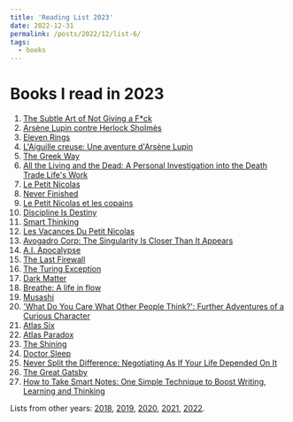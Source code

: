 ```yaml
---
title: 'Reading List 2023'
date: 2022-12-31
permalink: /posts/2022/12/list-6/
tags:
  - books
---
```


Books I read in 2023
======

1. [The Subtle Art of Not Giving a F*ck][1]
2. [Arsène Lupin contre Herlock Sholmès][2]
3. [Eleven Rings][3]
4. [L'Aiguille creuse: Une aventure d'Arsène Lupin][4]
5. [The Greek Way][5]
6. [All the Living and the Dead: A Personal Investigation into the Death Trade Life's Work][6]
7. [Le Petit Nicolas][7]
8. [Never Finished][8]
9. [Le Petit Nicolas et les copains][9]
10. [Discipline Is Destiny][10]
11. [Smart Thinking][11]
12. [Les Vacances Du Petit Nicolas][12]
13. [Avogadro Corp: The Singularity Is Closer Than It Appears][13]
14. [A.I. Apocalypse][14]
15. [The Last Firewall][15]
16. [The Turing Exception][16]
17. [Dark Matter][17]
18. [Breathe: A life in flow][18]
19. [Musashi][19]
20. ['What Do You Care What Other People Think?': Further Adventures of a Curious Character][20]
21. [Atlas Six][21]
22. [Atlas Paradox][22]
23. [The Shining][23]
24. [Doctor Sleep][24]
25. [Never Split the Difference: Negotiating As If Your Life Depended On It][25]
26. [The Great Gatsby][26]
27. [How to Take Smart Notes: One Simple Technique to Boost Writing, Learning and Thinking][27]

Lists from other years: [2018][list1], [2019][list2], [2020][list3], [2021][list4], [2022][list5].

[1]:https://www.amazon.fr/Subtle-Art-Not-Giving-Counterintuitive/dp/0062457713
[2]:https://www.amazon.fr/Ars%C3%A8ne-contre-Herlock-Sholmes-Policiers-ebook/dp/B005SI8U1A/ref=tmm_kin_swatch_0?_encoding=UTF8&qid=1675111238&sr=8-1
[3]:https://www.amazon.fr/Eleven-Rings-Phil-Jackson-ebook/dp/B00O30HH5Y/ref=tmm_kin_swatch_0?_encoding=UTF8&qid=1675111302&sr=8-1
[4]:https://www.amazon.fr/LAiguille-creuse-aventure-dArs%C3%A8ne-Lupin/dp/B09Z4JKQXC/ref=sr_1_1?__mk_fr_FR=%C3%85M%C3%85%C5%BD%C3%95%C3%91&crid=WHKLNHC813NZ&keywords=lupin+l%27aguille&qid=1677347000&sprefix=lupin+l%27aguille%2Caps%2C76&sr=8-1
[5]:https://www.amazon.fr/gp/product/B004AE34PU/ref=ppx_yo_dt_b_d_asin_title_o06?ie=UTF8&psc=1
[6]:https://www.amazon.fr/gp/product/B09K21LH4V/ref=ppx_yo_dt_b_d_asin_title_o07?ie=UTF8&psc=1
[7]:https://www.amazon.fr/Petit-Nicolas-Ren%C3%A9-Goscinny-ebook/dp/B00CZ8IHBE/ref=sr_1_2?__mk_fr_FR=%C3%85M%C3%85%C5%BD%C3%95%C3%91&crid=2JMNH25QXQ3LH&keywords=le+petit+nicolas&qid=1682882428&sprefix=le+petit+nicolas%2Caps%2C106&sr=8-2
[8]:https://www.amazon.fr/Never-Finished-Unshackle-Within-English-ebook/dp/B0BJMN7RMV/ref=sr_1_1?__mk_fr_FR=%C3%85M%C3%85%C5%BD%C3%95%C3%91&crid=11SE99A8OZR1U&keywords=never+finished&qid=1682882484&sprefix=never+finished%2Caps%2C87&sr=8-1
[9]:https://www.amazon.fr/Petit-Nicolas-copains-Ren%C3%A9-Goscinny-ebook/dp/B00R4W35NQ/ref=sr_1_2?__mk_fr_FR=%C3%85M%C3%85%C5%BD%C3%95%C3%91&crid=2YV6FQ8UYNJKP&keywords=le+petit+nicolas+e+les+copains&qid=1682882517&sprefix=le+petit+nicolas+e+les+copains%2Caps%2C124&sr=8-2
[10]:https://www.amazon.fr/Discipline-Destiny-Power-Self-Control-English-ebook/dp/B09PWRRCC7/ref=sr_1_1?__mk_fr_FR=%C3%85M%C3%85%C5%BD%C3%95%C3%91&crid=255EN8PEAMZTA&keywords=discipline+is+destiny&qid=1682882569&sprefix=discipline+is+destiny%2Caps%2C91&sr=8-1
[11]:https://www.amazon.fr/gp/product/B0068PHXV0/ref=ppx_yo_dt_b_d_asin_title_o00?ie=UTF8&psc=1
[12]:https://www.amazon.fr/gp/product/B00CYLLB10/ref=ppx_yo_dt_b_d_asin_title_o09?ie=UTF8&psc=1
[13]:https://www.amazon.fr/gp/product/B006ACIMQQ/ref=ppx_yo_dt_b_d_asin_title_o01?ie=UTF8&psc=1
[14]:https://www.amazon.fr/gp/product/B007FZVI2M/ref=ppx_yo_dt_b_d_asin_title_o09?ie=UTF8&psc=1
[15]:https://www.amazon.fr/gp/product/B00EEIGHDI/ref=ppx_yo_dt_b_d_asin_title_o08?ie=UTF8&psc=1
[16]:https://www.amazon.fr/gp/product/B00UGIOCUK/ref=ppx_yo_dt_b_d_asin_title_o08?ie=UTF8&psc=1
[17]:https://www.amazon.fr/Dark-Matter-Blake-Crouch/dp/144729758X/ref=sr_1_2?__mk_fr_FR=%C3%85M%C3%85%C5%BD%C3%95%C3%91&crid=LN0MM0GZJODQ&keywords=dark+matter&qid=1693482036&sprefix=dark+matter%2Caps%2C85&sr=8-2
[18]:https://www.amazon.fr/Breathe-Life-Flow-Rickson-Gracie/dp/0008440115/ref=sr_1_1?__mk_fr_FR=%C3%85M%C3%85%C5%BD%C3%95%C3%91&crid=ODCK1TES09S1&keywords=breathe&qid=1693482007&sprefix=breathe+%2Caps%2C85&sr=8-1
[19]:https://www.amazon.fr/Musashi-Epic-Novel-Samurai-Era/dp/156836427X/ref=sr_1_9?__mk_fr_FR=%C3%85M%C3%85%C5%BD%C3%95%C3%91&keywords=musashi&qid=1693482086&sr=8-9
[20]:https://www.amazon.fr/gp/product/0141030887?ref_=dbs_m_mng_rwt_calw_tpbk_1&storeType=ebooks
[21]:https://www.amazon.fr/Atlas-Six-Olivie-Blake/dp/274994984X/ref=sr_1_1?__mk_fr_FR=%C3%85M%C3%85%C5%BD%C3%95%C3%91&crid=1CSP8K3DE48SL&keywords=ATLAS+SIx&qid=1695564610&sprefix=atlas+six%2Caps%2C75&sr=8-1
[22]:https://www.amazon.fr/Atlas-Paradox-Olivie-Blake/dp/1529095301/ref=sr_1_1?__mk_fr_FR=%C3%85M%C3%85%C5%BD%C3%95%C3%91&crid=3T6RJJURMNW7Z&keywords=atlas+paradox&qid=1695564666&s=books&sprefix=atlas+paradox%2Cstripbooks%2C111&sr=1-1
[23]:https://www.amazon.fr/Shining-Stephen-King/dp/0307743659/ref=sr_1_2?__mk_fr_FR=%C3%85M%C3%85%C5%BD%C3%95%C3%91&crid=ZZ9BRL3270N8&keywords=the+shining&qid=1695564689&s=books&sprefix=the+shining%2Cstripbooks%2C86&sr=1-2
[24]:https://www.amazon.fr/Doctor-Sleep-Stephen-King/dp/1444761188
[25]:https://www.amazon.fr/Never-Split-Difference-Negotiating-Depended/dp/0062407805
[26]:https://www.amazon.fr/Great-Gatsby-F-Scott-Fitzgerald/dp/0743273567
[27]:https://www.amazon.fr/How-Take-Smart-Notes-Nonfiction/dp/1542866502/ref=tmm_pap_swatch_0?_encoding=UTF8&qid=&sr=

[list1]:https://tuliofalmeida.com/posts/2018/12/list-1/
[list2]:https://tuliofalmeida.com/posts/2019/12/list-2/
[list3]:https://tuliofalmeida.com/posts/2020/12/list-3/
[list4]:https://tuliofalmeida.com/posts/2020/12/list-4/
[list5]:https://tuliofalmeida.com/posts/2022/12/list-5/
[list6]:https://tuliofalmeida.com/posts/2022/12/list-6/
